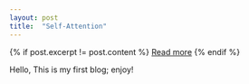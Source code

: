 ```yaml
---
layout: post
title:  "Self-Attention"
---
```


{% if post.excerpt != post.content %}
    <a href="{{ site.baseurl }}{{ post.url }}">Read more</a>
{% endif %}


Hello, This is my first blog; enjoy!
